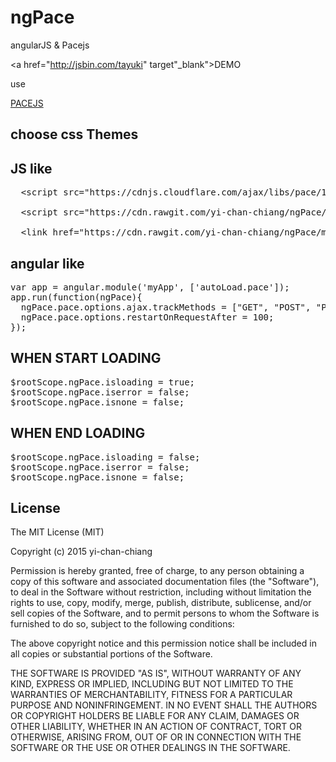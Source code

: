 # ngPace
angularJS &amp; Pacejs

<a href="http://jsbin.com/tayuki" target"_blank">DEMO</a>

use

<a href="http://github.hubspot.com/pace/docs/welcome/" target="_blank">PACEJS</a>

<h2>choose css Themes</h2>


<h2>JS like</h2>

<pre>
<span class="pl-s2">  &lt;<span class="pl-ent">script</span> <span class="pl-e">src</span>=<span class="pl-s1"><span class="pl-pds">"</span>https://cdnjs.cloudflare.com/ajax/libs/pace/1.0.2/pace.js<span class="pl-pds">"</span></span>&gt;&lt;/<span class="pl-ent">script</span>&gt;</span>

<span class="pl-s2">  &lt;<span class="pl-ent">script</span> <span class="pl-e">src</span>=<span class="pl-s1"><span class="pl-pds">"</span>https://cdn.rawgit.com/yi-chan-chiang/ngPace/master/ngPace.js<span class="pl-pds">"</span></span>&gt;&lt;/<span class="pl-ent">script</span>&gt;</span>

<span class="pl-s2">  &lt;<span class="pl-ent">link</span> <span class="pl-e">href</span>=<span class="pl-s1"><span class="pl-pds">"</span>https://cdn.rawgit.com/yi-chan-chiang/ngPace/master/ngPace.css<span class="pl-pds">"</span></span>&gt;</span>
</pre>

<h2>angular like</h2>

<pre>
var app = angular.module('myApp', ['autoLoad.pace']);
app.run(function(ngPace){
  ngPace.pace.options.ajax.trackMethods = ["GET", "POST", "PUT", "DELETE"];
  ngPace.pace.options.restartOnRequestAfter = 100;
});
</pre>

<h2>WHEN START LOADING</h2>
<pre>
$rootScope.ngPace.isloading = true;
$rootScope.ngPace.iserror = false;
$rootScope.ngPace.isnone = false;
</pre>

<h2>WHEN END LOADING</h2>
<pre>
$rootScope.ngPace.isloading = false;
$rootScope.ngPace.iserror = false;
$rootScope.ngPace.isnone = false;
</pre>

<h2>License</h2>
The MIT License (MIT)

Copyright (c) 2015 yi-chan-chiang

Permission is hereby granted, free of charge, to any person obtaining a copy
of this software and associated documentation files (the "Software"), to deal
in the Software without restriction, including without limitation the rights
to use, copy, modify, merge, publish, distribute, sublicense, and/or sell
copies of the Software, and to permit persons to whom the Software is
furnished to do so, subject to the following conditions:

The above copyright notice and this permission notice shall be included in all
copies or substantial portions of the Software.

THE SOFTWARE IS PROVIDED "AS IS", WITHOUT WARRANTY OF ANY KIND, EXPRESS OR
IMPLIED, INCLUDING BUT NOT LIMITED TO THE WARRANTIES OF MERCHANTABILITY,
FITNESS FOR A PARTICULAR PURPOSE AND NONINFRINGEMENT. IN NO EVENT SHALL THE
AUTHORS OR COPYRIGHT HOLDERS BE LIABLE FOR ANY CLAIM, DAMAGES OR OTHER
LIABILITY, WHETHER IN AN ACTION OF CONTRACT, TORT OR OTHERWISE, ARISING FROM,
OUT OF OR IN CONNECTION WITH THE SOFTWARE OR THE USE OR OTHER DEALINGS IN THE
SOFTWARE.